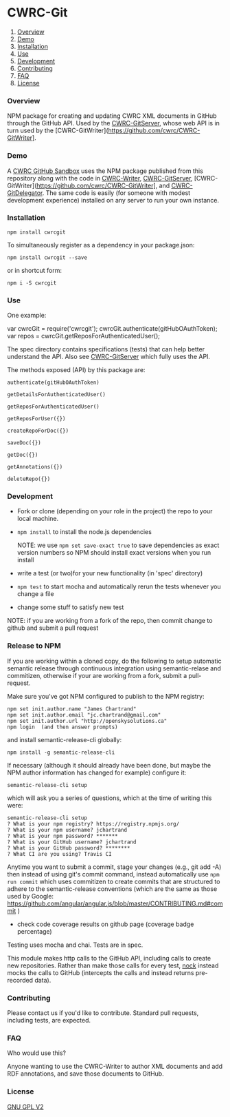 # CWRC-Git

1. [Overview](#overview)
1. [Demo](#demo)
1. [Installation](#installation)
1. [Use](#use)
1. [Development](#development)
1. [Contributing](#contributing)
1. [FAQ](#faq)
1. [License](#license)

### Overview

NPM package for creating and updating CWRC XML documents in GitHub through the GitHub API.  Used by the [CWRC-GitServer](https://github.com/cwrc/CWRC-GitServer), whose web API is in turn used by the [CWRC-GitWriter](https://github.com/cwrc/CWRC-GitWriter].

### Demo 

A [CWRC GitHub Sandbox](http://208.75.74.217/editor_github.html) uses the NPM package published from this repository along with the code in [CWRC-Writer](https://github.com/cwrc/CWRC-Writer), [CWRC-GitServer](https://github.com/cwrc/CWRC-GitServer), [CWRC-GitWriter](https://github.com/cwrc/CWRC-GitWriter], and [CWRC-GitDelegator](https://github.com/cwrc/CWRC-GitServer). The same code is easily (for someone with modest development experience) installed on any server to run your own instance.

### Installation

`npm install cwrcgit`   

To simultaneously register as a dependency in your package.json:

`npm install cwrcgit --save`   

or in shortcut form:

`npm i -S cwrcgit`

### Use

One example:

var cwrcGit = require('cwrcgit');
cwrcGit.authenticate(gitHubOAuthToken);
var repos = cwrcGit.getReposForAuthenticatedUser();

The spec directory contains specifications (tests) that can help better understand the API. Also see [CWRC-GitServer](https://github.com/cwrc/CWRC-GitServer) which fully uses the API.

The methods exposed (API) by this package are:

```
authenticate(gitHubOAuthToken)

getDetailsForAuthenticatedUser()

getReposForAuthenticatedUser()

getReposForUser({})

createRepoForDoc({})

saveDoc({})

getDoc({})

getAnnotations({})

deleteRepo({})
```

### Development

* Fork or clone (depending on your role in the project) the repo to your local machine.

* `npm install` to install the node.js dependencies 
	
	NOTE:  we use `npm set save-exact true` to save dependencies as exact version numbers so NPM should install exact versions when you run install

* write a test (or two)for your new functionality (in 'spec' directory)

* `npm test` to start mocha and automatically rerun the tests whenever you change a file

* change some stuff to satisfy new test

NOTE:  if you are working from a fork of the repo, then commit change to github and submit a pull request

### Release to NPM

If you are working within a cloned copy, do the following to setup automatic semantic release through continuous integration using semantic-relase and commitizen, otherwise if your are working from a fork, submit a pull-request.

Make sure you've got NPM configured to publish to the NPM registry:

```
npm set init.author.name "James Chartrand"
npm set init.author.email "jc.chartrand@gmail.com"
npm set init.author.url "http://openskysolutions.ca"
npm login  (and then answer prompts)
```

and install semantic-release-cli globally:

`npm install -g semantic-release-cli`

If necessary (although it should already have been done, but maybe the NPM author information has changed for example) configure it:

`semantic-release-cli setup`

which will ask you a series of questions, which at the time of writing this were:

```
semantic-release-cli setup
? What is your npm registry? https://registry.npmjs.org/
? What is your npm username? jchartrand
? What is your npm password? *******
? What is your GitHub username? jchartrand
? What is your GitHub password? ********
? What CI are you using? Travis CI
```

Anytime you want to submit a commit, stage your changes (e.g., git add -A) then instead of using git's commit command, instead automatically use `npm run commit` which uses commitizen to create commits that are structured to adhere to the semantic-release conventions (which are the same as those used by Google: https://github.com/angular/angular.js/blob/master/CONTRIBUTING.md#commit )


* check code coverage results on github page (coverage badge percentage)

Testing uses mocha and chai.  Tests are in spec. 

This module makes http calls to the GitHub API, including calls to create new repositories.  Rather than make those calls for every test, [nock](https://github.com/node-nock/nock) instead mocks the calls to GitHub (intercepts the calls and instead returns pre-recorded data).  

### Contributing

Please contact us if you'd like to contribute.  Standard pull requests, including tests, are expected.

### FAQ

Who would use this?

Anyone wanting to use the CWRC-Writer to author XML documents and add RDF annotations, and save those documents to GitHub.

### License

[GNU GPL V2](LICENSE)